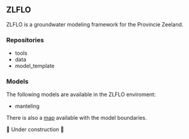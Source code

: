 ## ZLFLO

ZLFLO is a groundwater modeling framework for the Provincie Zeeland.

### Repositories

- tools
- data
- model_template

### Models

The following models are available in the ZLFLO enviroment:
- manteling

There is also a [map](figures/overview.html) available with the model boundaries.

🚧 Under construction 🚧
